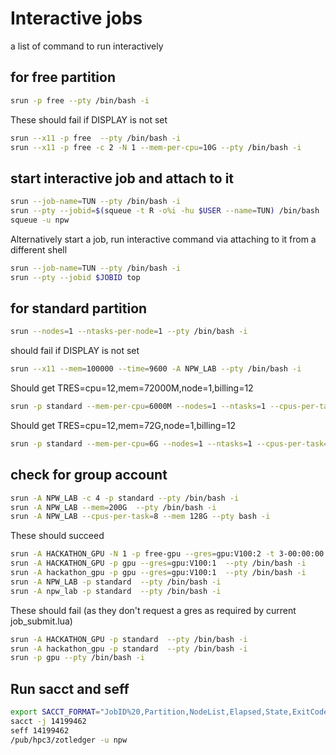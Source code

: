 # Interactive jobs 
 a list of command to run interactively 

## for free partition

```bash
srun -p free --pty /bin/bash -i
```

These should fail if DISPLAY is not set

```bash
srun --x11 -p free  --pty /bin/bash -i
srun --x11 -p free -c 2 -N 1 --mem-per-cpu=10G --pty /bin/bash -i
```

## start interactive job and attach to it

```bash
srun --job-name=TUN --pty /bin/bash -i
srun --pty --jobid=$(squeue -t R -o%i -hu $USER --name=TUN) /bin/bash
squeue -u npw
```

Alternatively  start a job, run interactive command via attaching to it from a different shell
```bash
srun --job-name=TUN --pty /bin/bash -i
srun --pty --jobid $JOBID top
```

## for standard partition

```bash
srun --nodes=1 --ntasks-per-node=1 --pty /bin/bash -i
```

should fail if DISPLAY is not set

```bash
srun --x11 --mem=100000 --time=9600 -A NPW_LAB --pty /bin/bash -i
```

Should get TRES=cpu=12,mem=72000M,node=1,billing=12

```bash
srun -p standard --mem-per-cpu=6000M --nodes=1 --ntasks=1 --cpus-per-task=12 --time=00:20:00 --pty /bin/bash -i
```

Should get TRES=cpu=12,mem=72G,node=1,billing=12

```bash
srun -p standard --mem-per-cpu=6G --nodes=1 --ntasks=1 --cpus-per-task=12 --time=00:20:00 --pty /bin/bash -i
```

## check for group account 

```bash
srun -A NPW_LAB -c 4 -p standard --pty /bin/bash -i
srun -A NPW_LAB --mem=200G  --pty /bin/bash -i
srun -A NPW_LAB --cpus-per-task=8 --mem 128G --pty bash -i
```

These  should succeed
```bash
srun -A HACKATHON_GPU -N 1 -p free-gpu --gres=gpu:V100:2 -t 3-00:00:00 --pty bash -i
srun -A HACKATHON_GPU -p gpu --gres=gpu:V100:1  --pty /bin/bash -i 
srun -A hackathon_gpu -p gpu --gres=gpu:V100:1  --pty /bin/bash -i 
srun -A NPW_LAB -p standard  --pty /bin/bash -i 
srun -A npw_lab -p standard  --pty /bin/bash -i 
```

These  should fail (as they don't request a gres as required by current job_submit.lua)

```bash
srun -A HACKATHON_GPU -p standard  --pty /bin/bash -i 
srun -A hackathon_gpu -p standard  --pty /bin/bash -i 
srun -p gpu --pty /bin/bash -i
```

## Run sacct and seff

```bash
export SACCT_FORMAT="JobID%20,Partition,NodeList,Elapsed,State,ExitCode,MaxRSS,AllocTRES%32"
sacct -j 14199462
seff 14199462
/pub/hpc3/zotledger -u npw
```
